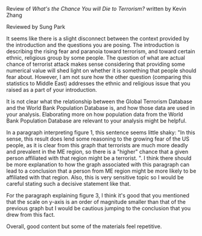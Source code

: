 Review of *What's the Chance You will Die to Terrorism?* written by Kevin Zhang

Reviewed by Sung Park

It seems like there is a slight disconnect between the context provided by the introduction and the questions you are posing. The introduction is describing the rising fear and paranoia toward terrorism, and toward certain ethnic, religious group by some people. The question of what are actual chance of terrorist attack makes sense considering that providing some numerical value will shed light on whether it is something that people should fear about. However, I am not sure how the other question (comparing this statistics to Middle East) addresses the ethnic and religious issue that you raised as a part of your introduction.

It is not clear what the relationship between the Global Terrorism Database and the World Bank Population Database is, and how those data are used in your analysis. Elaborating more on how population data from the World Bank Population Database are relevant to your analysis might be helpful.

In a paragraph interpreting figure 1, this sentence seems little shaky: "In this sense, this result does lend some reasoning to the growing fear of the US people, as it is clear from this graph that terrorists are much more deadly and prevalent in the ME region, so there is a "higher" chance that a given person affiliated with that region might be a terrorist. ". I think there should be more explanation to how the graph associated with this paragraph can lead to a conclusion that a person from ME region might be more likely to be affiliated with that region. Also, this is very sensitive topic so I would be careful stating such a decisive statement like that.

For the paragraph explaining figure 3, I think it's good that you mentioned that the scale on y-axis is an order of magnitude smaller than that of the previous graph but I would be cautious jumping to the conclusion that you drew from this fact.

Overall, good content but some of the materials feel repetitive.